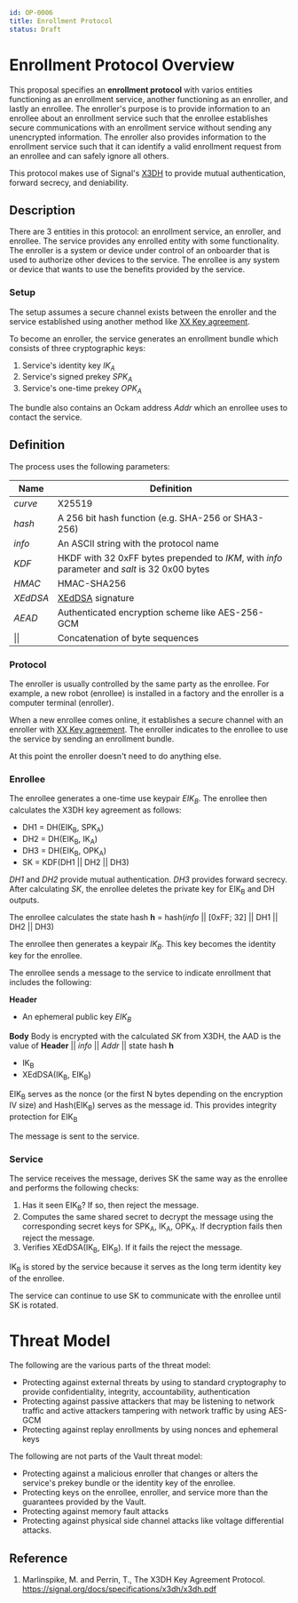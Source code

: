 ```yaml
id: OP-0006
title: Enrollment Protocol
status: Draft
```

# Enrollment Protocol Overview

This proposal specifies an __enrollment protocol__ with varios entities functioning
as an enrollment service, another functioning as an enroller, and lastly an
enrollee. The enroller's purpose is to provide information to an enrollee about an
enrollment service such that the enrollee establishes secure communications with an
enrollment service without sending any unencrypted information. The enroller also
provides information to the enrollment service such that it can identify a valid enrollment request
from an enrollee and can safely ignore all others.

This protocol makes use of Signal's [X3DH](https://signal.org/docs/specifications/x3dh/)
to provide mutual authentication, forward secrecy, and deniability.


## Description

There are 3 entities in this protocol: an enrollment service, an enroller,
and enrollee. The service provides any enrolled entity with some functionality.
The enroller is a system or device under control of an onboarder that is used to authorize other devices to the service.
The enrollee is any system or device that wants to use the benefits provided by the service.

### Setup

The setup assumes a secure channel exists between the enroller and the service
established using another method like [XX Key agreement](../0003-key-agreement-xx).

To become an enroller, the service generates an enrollment bundle which consists
of three cryptographic keys:

1. Service's identity key *IK<sub>A</sub>*
1. Service's signed prekey *SPK<sub>A</sub>*
1. Service's one-time prekey *OPK<sub>A</sub>*

The bundle also contains an Ockam address *Addr* which an enrollee uses to contact the service.

## Definition

The process uses the following parameters:

| **Name** | **Definition** |
| ---------| --------------- |
| *curve* | X25519 |
| *hash* | A 256 bit hash function (e.g. SHA-256 or SHA3-256) |
| *info* | An ASCII string with the protocol name |
| *KDF* | HKDF with 32 0xFF bytes prepended to *IKM*, with *info* parameter and *salt* is 32 0x00 bytes |
| *HMAC* | HMAC-SHA256 |
| *XEdDSA* | [XEdDSA](https://signal.org/docs/specifications/xeddsa/) signature |
| *AEAD* | Authenticated encryption scheme like AES-256-GCM |
| \|\| | Concatenation of byte sequences |

### Protocol

The enroller is usually controlled by the same party as the enrollee. For example, a new robot (enrollee)
is installed in a factory and the enroller is a computer terminal (enroller).

When a new enrollee comes online, it establishes a secure channel with an enroller with [XX Key agreement](../0003-key-agreement-xx).
The enroller indicates to the enrollee to use the service by sending an enrollment bundle.

At this point the enroller doesn't need to do anything else.

### Enrollee 

The enrollee generates a one-time use keypair *EIK<sub>B</sub>*. 
The enrollee then calculates the X3DH key agreement as follows:

- DH1 = DH(EIK<sub>B</sub>, SPK<sub>A</sub>)
- DH2 = DH(EIK<sub>B</sub>, IK<sub>A</sub>)
- DH3 = DH(EIK<sub>B</sub>, OPK<sub>A</sub>)
- SK = KDF(DH1 || DH2 || DH3)

*DH1* and *DH2* provide mutual authentication. *DH3* provides forward secrecy.
After calculating *SK*, the enrollee deletes the private key for EIK<sub>B</sub> and DH outputs.

The enrollee calculates the state hash **h** = hash(*info* || [0xFF; 32] || DH1 || DH2 || DH3)

The enrollee then generates a keypair *IK<sub>B</sub>*. This key becomes the identity key for the enrollee.

The enrollee sends a message to the service to indicate enrollment that includes the following:

**Header**

- An ephemeral public key *EIK<sub>B</sub>*

**Body**
Body is encrypted with the calculated *SK* from X3DH, the AAD is the value of **Header** || *info* || *Addr* || state hash **h**

- IK<sub>B</sub>
- XEdDSA(IK<sub>B</sub>, EIK<sub>B</sub>)

EIK<sub>B</sub> serves as the nonce (or the first N bytes depending on the encryption IV size) and Hash(EIK<sub>B</sub>) serves as the message id. This provides integrity protection for EIK<sub>B</sub>

The message is sent to the service.

### Service

The service receives the message, derives SK the same way as the enrollee and performs the following checks:

1. Has it seen EIK<sub>B</sub>? If so, then reject the message.
1. Computes the same shared secret to decrypt the message using the corresponding secret keys for SPK<sub>A</sub>, IK<sub>A</sub>, OPK<sub>A</sub>. If decryption fails then reject the message.
1. Verifies XEdDSA(IK<sub>B</sub>, EIK<sub>B</sub>). If it fails the reject the message.

IK<sub>B</sub> is stored by the service because it serves as the long term identity key of the enrollee.

The service can continue to use SK to communicate with the enrollee until SK is rotated.

# Threat Model

The following are the various parts of the threat model:

- Protecting against external threats by using to standard cryptography to provide confidentiality, integrity, accountability, authentication 
- Protecting against passive attackers that may be listening to network traffic and active attackers tampering with network traffic by using AES-GCM
- Protecting against replay enrollments by using nonces and ephemeral keys


The following are not parts of the Vault threat model:

- Protecting against a malicious enroller that changes or alters the service's prekey bundle or the identity key of the enrollee.
- Protecting keys on the enrollee, enroller, and service more than the guarantees provided by the Vault. 
- Protecting against memory fault attacks
- Protecting against physical side channel attacks like voltage differential attacks.

## Reference

1. <span id="reference-3"></span>Marlinspike, M. and Perrin, T.,
The X3DH Key Agreement Protocol. <br/>
https://signal.org/docs/specifications/x3dh/x3dh.pdf

